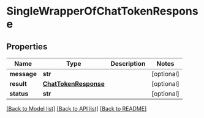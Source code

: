 # SingleWrapperOfChatTokenResponse

## Properties
Name | Type | Description | Notes
------------ | ------------- | ------------- | -------------
**message** | **str** |  | [optional] 
**result** | [**ChatTokenResponse**](ChatTokenResponse.md) |  | [optional] 
**status** | **str** |  | [optional] 

[[Back to Model list]](../README.md#documentation-for-models) [[Back to API list]](../README.md#documentation-for-api-endpoints) [[Back to README]](../README.md)

